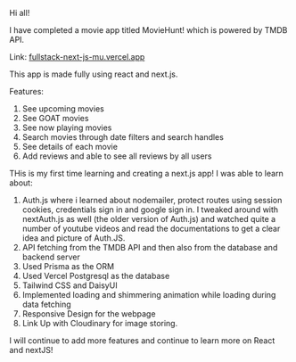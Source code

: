 Hi all!

 I have completed a movie app titled MovieHunt! which is powered by TMDB API.

 Link: [fullstack-next-js-mu.vercel.app](https://fullstack-next-js-mu.vercel.app/)

 This app is made fully using react and next.js.

 Features:
 1) See upcoming movies
 2) See GOAT movies
 3) See now playing movies
 4) Search movies through date filters and search handles
 5) See details of each movie 
 6) Add reviews and able to see all reviews by all users

 THis is my first time learning and creating a next.js app! I was able to learn about:
 1) Auth.js where i learned about nodemailer, protect routes using session cookies, credentials sign in and google sign in. I tweaked around with nextAuth.js as well (the older version of Auth.js) and watched quite a number of youtube videos and read the documentations to get a clear idea and picture of Auth.JS.
 2) API fetching from the TMDB API and then also from the database and backend server
 3) Used Prisma as the ORM
 4) Used Vercel Postgresql as the database
 5) Tailwind CSS and DaisyUI
 6) Implemented loading and shimmering animation while loading during data fetching 
 7) Responsive Design for the webpage
 8) Link Up with Cloudinary for image storing.

 I will continue to add more features and continue to learn more on React and nextJS!